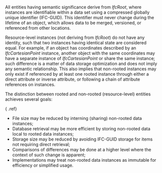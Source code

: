 All entities having semantic significance derive from _IfcRoot_, where instances are identifiable within a data set using a compressed globally unique identifier (IFC-GUID). This identifier must never change during the lifetime of an object, which allows data to be merged, versioned, or referenced from other locations.

Resource-level instances (not deriving from _IfcRoot_) do not have any identity, such that two instances having identical state are considered equal. For example, if an object has coordinates described by an _IfcCartesianPoint_ instance, another object with the same coordinates may have a separate instance of _IfcCartesianPoint_ or share the same instance; such difference is a matter of data storage optimization and does not imply any semantic relationship. This also implies that non-rooted instances may only exist if referenced by at least one rooted instance through either a direct attribute or inverse attribute, or following a chain of attribute references on instances.

The distinction between rooted and non-rooted (resource-level) entities achieves several goals:

{ .ref}
* File size may be reduced by interning (sharing) non-rooted data instances; 
* Database retrieval may be more efficient by storing non-rooted data local to rooted data instances; 
* Storage size may be reduced by avoiding IFC-GUID storage for items not requiring direct retrieval; 
* Comparisons of differences may be done at a higher level where the context of such change is apparent; 
* Implementations may treat non-rooted data instances as immutable for efficiency or simplified usage.